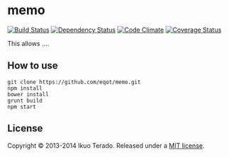 # memo

[![Build Status](https://travis-ci.org/eqot/memo.png?branch=master)](https://travis-ci.org/eqot/memo)
[![Dependency Status](https://gemnasium.com/eqot/memo.png)](https://gemnasium.com/eqot/memo)
[![Code Climate](https://codeclimate.com/github/eqot/memo.png)](https://codeclimate.com/github/eqot/memo)
[![Coverage Status](https://coveralls.io/repos/eqot/memo/badge.png)](https://coveralls.io/r/eqot/memo)

This allows ....


## How to use

```
git clone https://github.com/eqot/memo.git
npm install
bower install
grunt build
npm start
```


## License

Copyright &copy; 2013-2014 Ikuo Terado. Released under a [MIT license](http://www.opensource.org/licenses/mit-license.php).
